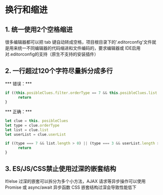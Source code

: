 # 换行和缩进

## 1. 统一使用2个空格缩进

很多编辑器都可以把 tab 键自动转成空格，项目根目录下的'.editorconfig'文件就是用来统一不同编辑器的代码缩进和文件编码的，要求编辑器或 IDE启用对.editorconfig的支持（原生不支持的安装插件）

## 2. 一行超过120个字符尽量拆分成多行

*** 错误：***

```javascript
if ((this.posibleClues.filter.orderType == 7 && this.posibleClues.list.length > 0 ) || (this.posibleClues.filter.orderType == 3 && this.posibleClues.list1.length > 0)) {
      return
}
```

*** 正确：***

```javascript
let clue = this. posibleClues
let type = clue.orderType
let list = clue.list 
let userList = clue.userList

if ((type === 7 && list.length > 0) || (type === 3 && userList.length > 0)) {
      return
}
```

## 3. ES/JS/CSS禁止使用过深的嵌套结构

If/else 过深的嵌套可以拆分为多个小方法，AJAX 请求等异步操作可以使用 Promise 或 async/await 异步函数
CSS 嵌套结构过深会导致性能低下